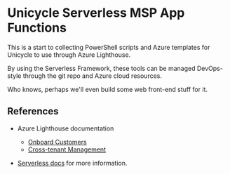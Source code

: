 # Unicycle Serverless MSP App Functions

This is a start to collecting PowerShell scripts and Azure templates for Unicycle to use through Azure Lighthouse.

By using the Serverless Framework, these tools can be managed DevOps-style through the git repo and Azure cloud resources.

Who knows, perhaps we'll even build some web front-end stuff for it.

## References

* Azure Lighthouse documentation
  * [Onboard Customers](https://docs.microsoft.com/en-us/azure/lighthouse/how-to/onboard-customer)
  * [Cross-tenant Management](https://docs.microsoft.com/en-us/azure/lighthouse/concepts/cross-tenant-management-experience)

* [Serverless docs](https://serverless.com/framework/docs/providers/azure/guide/intro/) for more information.
